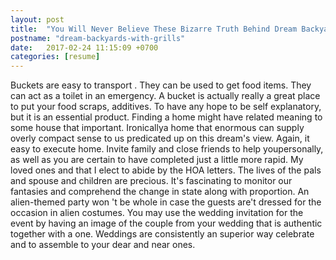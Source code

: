 ```yaml
---
layout: post
title:  "You Will Never Believe These Bizarre Truth Behind Dream Backyards With Grills"
postname: "dream-backyards-with-grills"
date:   2017-02-24 11:15:09 +0700
categories: [resume]
---
```

Buckets are easy to transport . They can be used to get food items. They can act as a toilet in an emergency. A bucket is actually really a great place to put your food scraps, additives. To have any hope to be self explanatory, but it is an essential product. Finding a home might have related meaning to some house that important. Ironicallya home that enormous can supply overly compact sense to us predicated up on this dream's view. Again, it easy to execute home. Invite family and close friends to help youpersonally, as well as you are certain to have completed just a little more rapid. My loved ones and that I elect to abide by the HOA letters. The lives of the pals and spouse and children are precious. It's fascinating to monitor our fantasies and comprehend the change in state along with proportion. An alien-themed party won 't be whole in case the guests are't dressed for the occasion in alien costumes. You may use the wedding invitation for the event by having an image of the couple from your wedding that is authentic together with a one. Weddings are consistently an superior way celebrate and to assemble to your dear and near ones.
